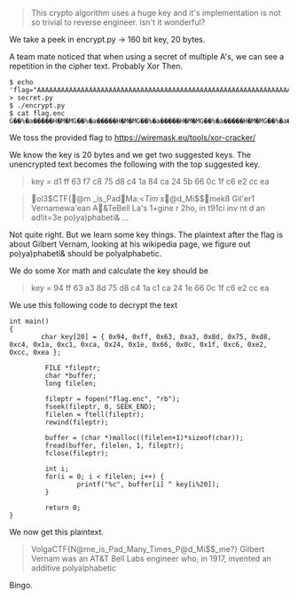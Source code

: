 >This crypto algorithm uses a huge key and it's implementation is not so trivial to reverse engineer. Isn't it wonderful?

We take a peek in encrypt.py -> 160 bit key, 20 bytes.

A team mate noticed that when using a secret of multiple A's, we can see a repetition in the cipher text. Probably Xor Then.


```
$ echo 'flag="AAAAAAAAAAAAAAAAAAAAAAAAAAAAAAAAAAAAAAAAAAAAAAAAAAAAAAAAAAAAAAAAAAAAAAAAAAAAAAAAAAAAAAAAAAAAAAAA"' > secret.py
$ ./encrypt.py 
$ cat flag.enc
G��%�a�����H�M�MG��%�a�����H�M�MG��%�a�����H�M�MG��%�a�����H�M�MG��%�a�����H�M

```
We toss the provided flag to https://wiremask.eu/tools/xor-cracker/

We know the key is 20 bytes and we get two suggested keys. The unencrypted text becomes the following with the top suggested key.

> key = d1 ff 63 f7 c8 75 d8 c4 1a 84 ca 24 5b 66 0c 1f c6 e2 cc ea

> ol3$CTF{@m _is_PadMa:<_Tim s_@d_Mi$$mek8
> Gil'er1 Vernamewa'ean A&TeBell La's 1+gine r 2ho, in t91ci inv nt d an ad!it=3e po)ya)phabeti& ...

Not quite right. But we learn some key things.
The plaintext after the flag is about Gilbert Vernam, looking at his wikipedia page, we figure out po)ya)phabeti&
should be polyalphabetic.

We do some Xor math and calculate the key should be
> key = 94 ff 63 a3 8d 75 d8 c4 1a c1 ca 24 1e 66 0c 1f c6 e2 cc ea

We use this following code to decrypt the text
```
int main()
{
        char key[20] = { 0x94, 0xff, 0x63, 0xa3, 0x8d, 0x75, 0xd8, 0xc4, 0x1a, 0xc1, 0xca, 0x24, 0x1e, 0x66, 0x0c, 0x1f, 0xc6, 0xe2, 0xcc, 0xea };

         FILE *fileptr;
         char *buffer;
         long filelen;
 
         fileptr = fopen("flag.enc", "rb");
         fseek(fileptr, 0, SEEK_END);
         filelen = ftell(fileptr);
         rewind(fileptr);
 
         buffer = (char *)malloc((filelen+1)*sizeof(char));
         fread(buffer, filelen, 1, fileptr);
         fclose(fileptr);
 
         int i;
         for(i = 0; i < filelen; i++) {
                 printf("%c", buffer[i] ^ key[i%20]);
         }
 
         return 0;
}
```

We now get this plaintext.


> VolgaCTF{N@me_is_Pad_Many_Times_P@d_Mi$$_me?}
> Gilbert Vernam was an AT&T Bell Labs engineer who, in 1917, invented an additive polyalphabetic

Bingo.
